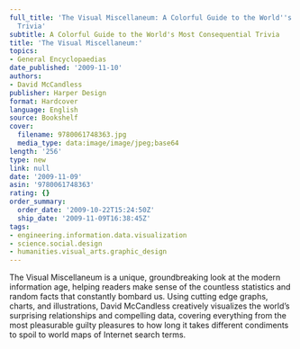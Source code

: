 ```yaml
---
full_title: 'The Visual Miscellaneum: A Colorful Guide to the World''s Most Consequential
  Trivia'
subtitle: A Colorful Guide to the World's Most Consequential Trivia
title: 'The Visual Miscellaneum:'
topics:
- General Encyclopaedias
date_published: '2009-11-10'
authors:
- David McCandless
publisher: Harper Design
format: Hardcover
language: English
source: Bookshelf
cover:
  filename: 9780061748363.jpg
  media_type: data:image/image/jpeg;base64
length: '256'
type: new
link: null
date: '2009-11-09'
asin: '9780061748363'
rating: {}
order_summary:
  order_date: '2009-10-22T15:24:50Z'
  ship_date: '2009-11-09T16:38:45Z'
tags:
- engineering.information.data.visualization
- science.social.design
- humanities.visual_arts.graphic_design
---
```

The Visual Miscellaneum is a unique, groundbreaking look at the modern information age, helping readers make sense of the countless statistics and random facts that constantly bombard us. Using cutting edge graphs, charts, and illustrations, David McCandless creatively visualizes the world’s surprising relationships and compelling data, covering everything from the most pleasurable guilty pleasures to how long it takes different condiments to spoil to world maps of Internet search terms.
